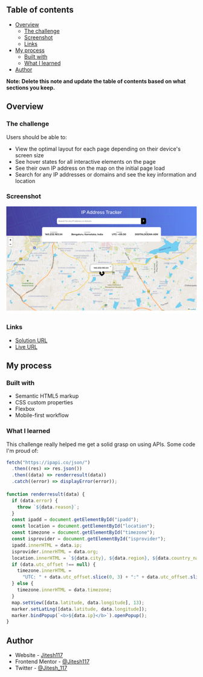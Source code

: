 ## Table of contents

- [Overview](#overview)
  - [The challenge](#the-challenge)
  - [Screenshot](#screenshot)
  - [Links](#links)
- [My process](#my-process)
  - [Built with](#built-with)
  - [What I learned](#what-i-learned)
- [Author](#author)

**Note: Delete this note and update the table of contents based on what sections you keep.**

## Overview

### The challenge

Users should be able to:

- View the optimal layout for each page depending on their device's screen size
- See hover states for all interactive elements on the page
- See their own IP address on the map on the initial page load
- Search for any IP addresses or domains and see the key information and location

### Screenshot

![](./images/screenshot.png)

### Links

- [Solution URL](https://www.frontendmentor.io/solutions/ip-address-tracker-using-vanilla-js-Yt3gCTWThI)
-  [Live URL](https://ip-address-tracker-nine-chi.vercel.app/)

## My process

### Built with

- Semantic HTML5 markup
- CSS custom properties
- Flexbox
- Mobile-first workflow


### What I learned
This challenge really helped me get a solid grasp on using APIs.
Some code I'm proud of:
```js
fetch("https://ipapi.co/json/")
  .then((res) => res.json())
  .then((data) => renderresult(data))
  .catch((error) => displayError(error));

function renderresult(data) {
  if (data.error) {
    throw `${data.reason}`;
  }
  const ipadd = document.getElementById("ipadd");
  const location = document.getElementById("location");
  const timezone = document.getElementById("timezone");
  const isprovider = document.getElementById("isprovider");
  ipadd.innerHTML = data.ip;
  isprovider.innerHTML = data.org;
  location.innerHTML = `${data.city}, ${data.region}, ${data.country_name}`;
  if (data.utc_offset !== null) {
    timezone.innerHTML =
      "UTC: " + data.utc_offset.slice(0, 3) + ":" + data.utc_offset.slice(3);
  } else {
    timezone.innerHTML = data.timezone;
  }
  map.setView([data.latitude, data.longitude], 13);
  marker.setLatLng([data.latitude, data.longitude]);
  marker.bindPopup(`<b>${data.ip}</b>`).openPopup();
}
```

## Author
- Website - [Jitesh117](https://my-project-green-zeta.vercel.app/)
- Frontend Mentor - [@Jitesh117](https://www.frontendmentor.io/profile/yourusername)
- Twitter - [@Jitesh_117](https://www.twitter.com/yourusername)
